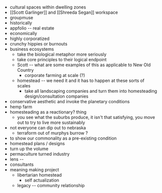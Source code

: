 - cultural spaces within dwelling zones 
- [[Scott Garlinger]] and [[Shreeda Segan]] workspace 
- groupmuse 
- historically  
- appfolio  -- real estate
- economically 
- highly corporatized 
- crunchy hippies or burnouts 
- business ecosystems
    - take the biological metaphor more seriously 
    - take core principles to their logical endpoint 
    - Scott -- what are some examples of this as applicable to New Old Country 
        - corporate farming at scale (?) 
    - homestead -- we need it and it has to happen at these sorts of scales
        - take all landscaping companies and turn them into homesteading design/consultation companies  
- conservative aesthetic and invoke the planetary conditions 
- hemp farm 
- homesteading as a reactionary? thing 
    - you see what the suburbs produce, it isn't that satisfying, you move out to try to live more sustainably 
- not everyone can dip out to nebraska 
    - terraform out of murphys burrow ? 
- to show our commonality as a pre-existing condition 
- homestead plans / designs 
- turn up the volume 
- permaculture turned industry 
- lens -- 
- consultants 
- meaning making project 
    - libertarian homestead
        - self actualization 
    - legacy -- community relationship 
